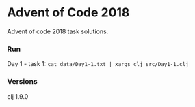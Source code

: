# Advent of Code 2018

Advent of code 2018 task solutions.

### Run
Day 1 - task 1: `cat data/Day1-1.txt | xargs clj src/Day1-1.clj`

### Versions
clj 1.9.0
